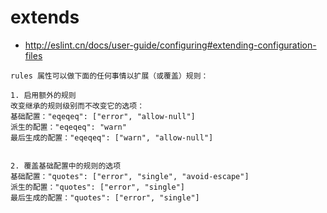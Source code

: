 # extends
- http://eslint.cn/docs/user-guide/configuring#extending-configuration-files

~~~
rules 属性可以做下面的任何事情以扩展（或覆盖）规则：

1. 启用额外的规则
改变继承的规则级别而不改变它的选项：
基础配置："eqeqeq": ["error", "allow-null"]
派生的配置："eqeqeq": "warn"
最后生成的配置："eqeqeq": ["warn", "allow-null"]


2. 覆盖基础配置中的规则的选项
基础配置："quotes": ["error", "single", "avoid-escape"]
派生的配置："quotes": ["error", "single"]
最后生成的配置："quotes": ["error", "single"]
~~~